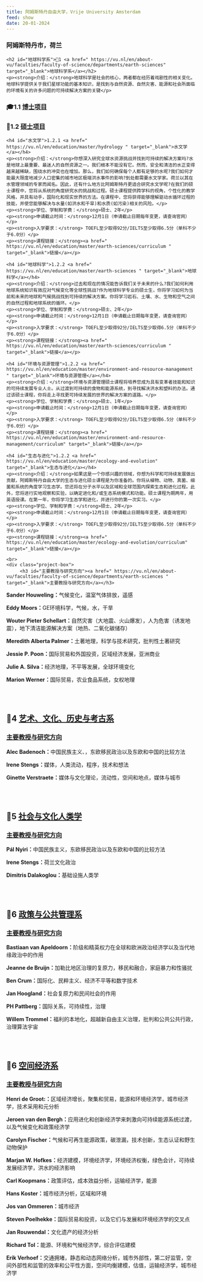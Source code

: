 ```yaml
---
title: 阿姆斯特丹自由大学，Vrije University Amsterdam
feed: show
date: 20-01-2024
---
```


<html lang="zh">
<head>
    <meta charset="UTF-8">
    <title>阿姆斯特丹自由大学，Vrije University Amsterdam</title>
    <link rel="stylesheet" href="/assets/css/CSS.css">
</head>
<body>
    <h3>阿姆斯特丹市，荷兰</h3>

    <h2 id="地球科学系">🏫1 <a href=" https://vu.nl/en/about-vu/faculties/faculty-of-science/departments/earth-sciences" target="_blank">地球科学系</a></h2>
    <p><strong>介绍：</strong>地球科学是社会的核心，两者都在经历着戏剧性的相关变化。地球科学提供关于我们星球功能的基本知识，是找到与自然资源、自然灾害、能源和社会所面临的环境有关的许多问题的可持续解决方案的关键</p>

<h3 id="博士项目">🎓1.1 <a href=" https://vu.nl/en/research/more-about/funding-opportunities#" target="_blank">博士项目</a></h3>

<h3 id="硕士项目">📖1.2 <a href=" https://vu.nl/en/education/master/programmes" target="_blank">硕士项目</a></h3>

    <h4 id="水文学">1.2.1 <a href=" https://vu.nl/en/education/master/hydrology " target="_blank">水文学</a></h4>
    <p><strong>介绍：</strong>你想深入研究全球水资源挑战并找到可持续的解决方案吗?水是地球上最重要、最迷人的自然资源之一。我们根本不能没有它。然而，安全和清洁的水正变得越来越稀缺，围绕水的冲突也在增加。那么，我们如何确保每个人都有足够的水呢?我们如何才能最大限度地减少人口密集的城市地区极端洪水事件的影响?到处都需要水文学家。荷兰以其在水管理领域的专家而闻名。因此，还有什么地方比阿姆斯特丹更适合研究水文学呢?在我们的硕士课程中，您将从系统的角度研究水的挑战和过程。硕士课程提供跨学科的视角，个性化的教学风格，并具有动手，国际化和现实世界的方法。在课程中，您将获得能够理解驱动水循环过程的技能，并使您能够解决与水量(如洪水和干旱)和水质(如污染)相关的风险。</p>
    <p><strong>学位、学制和学费：</strong>硕士、2年</p>
    <p><strong>申请截止时间：</strong>12月1日（申请截止日期每年变更，请查询官网）</p>
    <p><strong>入学要求：</strong> TOEFL至少取得92分/IELTS至少取得6.5分（单科不少于6.0分）</p>
    <p><strong>课程链接：</strong><a href=" https://vu.nl/en/education/master/earth-sciences/curriculum " target="_blank">链接</a></p>

    <h4 id="地球科学">1.2.2 <a href=" https://vu.nl/en/education/master/earth-sciences " target="_blank">地球科学</a></h4>
    <p><strong>介绍：</strong>过去和现在的情况能告诉我们关于未来的什么?我们如何利用地球系统知识有效应对气候变化等全球性挑战?作为地球科学专业的硕士生，你将学习如何为当前和未来的地球和气候挑战找到可持续的解决方案。你将学习岩石、土壤、水、生物和空气之间的自然过程和地球系统的循环。</p>
    <p><strong>学位、学制和学费：</strong>硕士、2年</p>
    <p><strong>申请截止时间：</strong>12月1日（申请截止日期每年变更，请查询官网）</p>
    <p><strong>入学要求：</strong> TOEFL至少取得92分/IELTS至少取得6.5分（单科不少于6.0分）</p>
    <p><strong>课程链接：</strong><a href=" https://vu.nl/en/education/master/earth-sciences/curriculum " target="_blank">链接</a></p>

    <h4 id="环境与资源管理">1.2.2 <a href=" https://vu.nl/en/education/master/environment-and-resource-management " target="_blank">环境与资源管理</a></h4>
    <p><strong>介绍：</strong>环境与资源管理硕士课程将培养您成为具有变革者技能和知识的可持续发展专业人士。从过渡到可持续的食物和能源系统，到寻找解决洪水和塑料的办法。通过该硕士课程，你将走上寻找更可持续发展的世界的解决方案的道路。</p>
    <p><strong>学位、学制和学费：</strong>硕士、1年</p>
    <p><strong>申请截止时间：</strong>12月1日（申请截止日期每年变更，请查询官网）</p>
    <p><strong>入学要求：</strong> TOEFL至少取得92分/IELTS至少取得6.5分（单科不少于6.0分）</p>
    <p><strong>课程链接：</strong><a href=" https://vu.nl/en/education/master/environment-and-resource-management/curriculum" target="_blank">链接</a></p>

    <h4 id="生态与进化">1.2.2 <a href=" https://vu.nl/en/education/master/ecology-and-evolution" target="_blank">生态与进化</a></h4>
    <p><strong>介绍：</strong>如果这是一个你感兴趣的领域，你想为科学和可持续发展做出贡献，阿姆斯特丹自由大学的生态与进化硕士课程是为你准备的。你将从植物、动物、真菌、细菌和系统的角度学习生态学。您还将在分子水平以及区域和全球范围内探索生态和进化过程。此外，您将进行实地观察和实验，以确定进化和/或生态系统模式和功能。硕士课程为期两年，用英语授课。在第一年，你将学习生态学和进化，并进行你的第一次实习。</p>
    <p><strong>学位、学制和学费：</strong>硕士、2年</p>
    <p><strong>申请截止时间：</strong>12月1日（申请截止日期每年变更，请查询官网）</p>
    <p><strong>入学要求：</strong> TOEFL至少取得92分/IELTS至少取得6.5分（单科不少于6.0分）</p>
    <p><strong>课程链接：</strong><a href=" https://vu.nl/en/education/master/ecology-and-evolution/curriculum" target="_blank">链接</a></p>
   
    <br>
    <div class="project-box">
         <h3 id="主要教授与研究方向"><a href=" https://vu.nl/en/about-vu/faculties/faculty-of-science/departments/earth-sciences " target="_blank">主要教授与研究方向</a></h3>
<p><strong>Sander Houweling：</strong>气候变化，温室气体排放，遥感</p>
        <p><strong>Eddy Moors：</strong>GE环境科学，气候，水，干旱</p>
        <p><strong>Wouter Pieter Schellart：</strong>自然灾害（大地震、火山爆发），人为危害（诱发地震），地下清洁能源解决方案（地热、二氧化碳储存）</p>
        <p><strong>Meredith Alberta Palmer：</strong>土著地理，科学与技术研究，批判性土著研究</p>
        <p><strong>Jessie P. Poon：</strong>国际贸易和外国投资，区域经济发展，亚洲商业</p>
        <p><strong>Julie A. Silva：</strong>经济地理，不平等发展，全球环境变化</p>
        <p><strong>Marion Werner：</strong>国际贸易，农业食品系统，女权地理</p>
    </div>
    <br>
    <br>

<h2 id="艺术、文化、历史与考古系">🏫4 <a href=" https://vu.nl/en/about-vu/faculties/faculty-of-humanities/departments/art-culture-history-and-antiquity" target="_blank">艺术、文化、历史与考古系</a></h2>

<div class="project-box">
         <h3 id="主要教授与研究方向"><a href=" https://vu.nl/en/about-vu/faculties/faculty-of-humanities/departments/art-culture-history-and-antiquity " target="_blank">主要教授与研究方向</a></h3>
<p><strong>Alec Badenoch：</strong>中国民族主义、，东欧移民政治以及东欧和中国的比较方法</p>
        <p><strong>Irene Stengs：</strong>媒体，人类流动，程序，技术和想法</p>
        <p><strong>Ginette Verstraete：</strong>媒体与文化理论，流动性，空间和地点，媒体与城市</p>
 </div>
<br>
<br>

<h2 id="社会与文化人类学系">🏫5 <a href=" https://arts-sciences.buffalo.edu/sociology.html" target="_blank">社会与文化人类学</a></h2>

<div class="project-box">
         <h3 id="主要教授与研究方向"><a href=" https://arts-sciences.buffalo.edu/sociology.html" target="_blank">主要教授与研究方向</a></h3>
<p><strong>Pál Nyiri：</strong>中国民族主义，东欧移民政治以及东欧和中国的比较方法</p>
        <p><strong>Irene Stengs：</strong>荷兰文化政治</p>
        <p><strong>Dimitris Dalakoglou：</strong>基础设施人类学</p>
</div>
<br>
<br>

<h2 id="政策与公共管理系">🏫6 <a href=" https://vu.nl/en/about-vu/faculties/faculty-of-social-sciences/departments/political-science-and-public-administration" target="_blank">政策与公共管理系</a></h2>

<div class="project-box">
         <h3 id="主要教授与研究方向"><a href=" https://vu.nl/en/about-vu/faculties/faculty-of-social-sciences/departments/political-science-and-public-administration" target="_blank">主要教授与研究方向</a></h3>
<p><strong>Bastiaan van Apeldoorn：</strong>阶级和精英权力在全球和欧洲政治经济学以及当代地缘政治中的作用</p>
        <p><strong>Jeanne de Bruijn：</strong>加勒比地区治理的复原力，移民和融合，家庭暴力和性骚扰</p>
        <p><strong>Ben Crum：</strong>国际化、民粹主义、经济不平等和数字技术</p>
<p><strong>Jan Hoogland：</strong>社会复原力和民间社会的作用</p>
        <p><strong>PH Pattberg：</strong>国际关系，可持续性，治理</p>
        <p><strong>Willem Trommel：</strong>福利的本地化，超越新自由主义治理，批判和公共公共行政，治理算法宇宙</p>
</div>
<br>
<br>

<h2 id="空间经济系">🏫6 <a href="https://vu.nl/en/about-vu/faculties/school-of-business-and-economics/departments/department-of-spatial-economics" target="_blank">空间经济系</a></h2>

<div class="project-box">
         <h3 id="主要教授与研究方向"><a href="https://vu.nl/en/about-vu/faculties/school-of-business-and-economics/departments/department-of-spatial-economics" target="_blank">主要教授与研究方向</a></h3>
<p><strong>Henri de Groot:：</strong>区域经济增长，聚集和贸易，能源和环境经济学，城市经济学，技术采用和元分析</p>
        <p><strong>Jeroen van den Bergh：</strong>应用进化和创新经济学来刺激向可持续能源系统过渡，以及气候变化和政策经济学</p>
        <p><strong>Carolyn Fischer：</strong>气候和可再生能源政策，碳泄漏，技术创新，生态认证和野生动物保护</p>
<p><strong>Marjan W. Hofkes：</strong>经济建模，环境经济学，环境经济权衡，绿色会计，可持续发展经济学，洪水的经济影响</p>
        <p><strong>Carl Koopmans：</strong>政策评估，成本效益分析，运输经济学，能源</p>
        <p><strong>Hans Koster：</strong>城市经济分析，区域和环境</p>
<p><strong>Jos van Ommeren：</strong>城市经济</p>
        <p><strong>Steven Poelhekke：</strong>国际贸易和投资，以及它们与发展和环境经济学的交叉点</p>
        <p><strong>Jan Rouwendal：</strong>文化遗产的经济分析</p>
<p><strong>Richard Tol：</strong>能源、环境和气候经济学，综合评估建模</p>
        <p><strong>Erik Verhoef：</strong>交通拥堵，静态和动态网络分析，城市外部性，第二好监管，空间外部性和监管的效率和公平性方面，空间均衡建模，估值，运输经济学，城市经济学</p>
</div>

</body>
</html>

